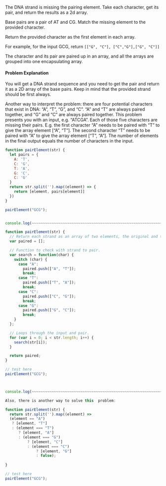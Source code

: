 The DNA strand is missing the pairing element. Take each character, get its pair, and return the results as a 2d array.

Base pairs are a pair of AT and CG. Match the missing element to the provided character.

Return the provided character as the first element in each array.

For example, for the input GCG, return `[["G", "C"], ["C","G"],["G", "C"]]`

The character and its pair are paired up in an array, and all the arrays are grouped into one encapsulating array.

#### Problem Explanation
You will get a DNA strand sequence and you need to get the pair and return it as a 2D array of the base pairs. Keep in mind that the provided strand should be first always.

Another way to interpret the problem: there are four potential characters that exist in DNA: “A”, “T”, “G”, and “C”. “A” and “T” are always paired together, and “G” and “C” are always paired together.
This problem presents you with an input, e.g. “ATCGA”. Each of those five characters are missing their pairs.
E.g. the first character “A” needs to be paired with “T” to give the array element [“A”, “T”].
The second character “T” needs to be paired with “A” to give the array element [“T”, “A”].
The number of elements in the final output equals the number of characters in the input.


```js
function pairElement(str) {
  let pairs = {
    A: 'T',
    C: 'G',
    T: 'A',
    G: 'C',
    C: 'G'
  }
  return str.split('').map((element) => {
    return [element, pairs[element]]
  })
}

pairElement("GCG");


console.log(~~~~~~~~~~~~~~~~~~~~~~~~~~~~~~~~~~~~~~~~~~~~~~~~~~~~~~~~~~~~~~~)

function pairElement(str) {
  // Return each strand as an array of two elements, the original and the pair.
  var paired = [];

  // Function to check with strand to pair.
  var search = function(char) {
    switch (char) {
      case "A":
        paired.push(["A", "T"]);
        break;
      case "T":
        paired.push(["T", "A"]);
        break;
      case "C":
        paired.push(["C", "G"]);
        break;
      case "G":
        paired.push(["G", "C"]);
        break;
    }
  };

  // Loops through the input and pair.
  for (var i = 0; i < str.length; i++) {
    search(str[i]);
  }

  return paired;
}

// test here
pairElement("GCG");



console.log(~~~~~~~~~~~~~~~~~~~~~~~~~~~~~~~~~~~~~~~~~~~~~~~~~~~~~~~~~~~~~~~)

Also, there is another way to solve this  problem:

function pairElement(str) {
  return str.split('').map((element) => 
  (element == "A")
   ? [element, "T"]
   : (element === "T")
      ? [element, "A"]
      : (element === "G")
          ? [element, "C"]
          : (element === "C")
              ? [element, "G"]
              : false);
  
}

// test here
pairElement("GCG");

